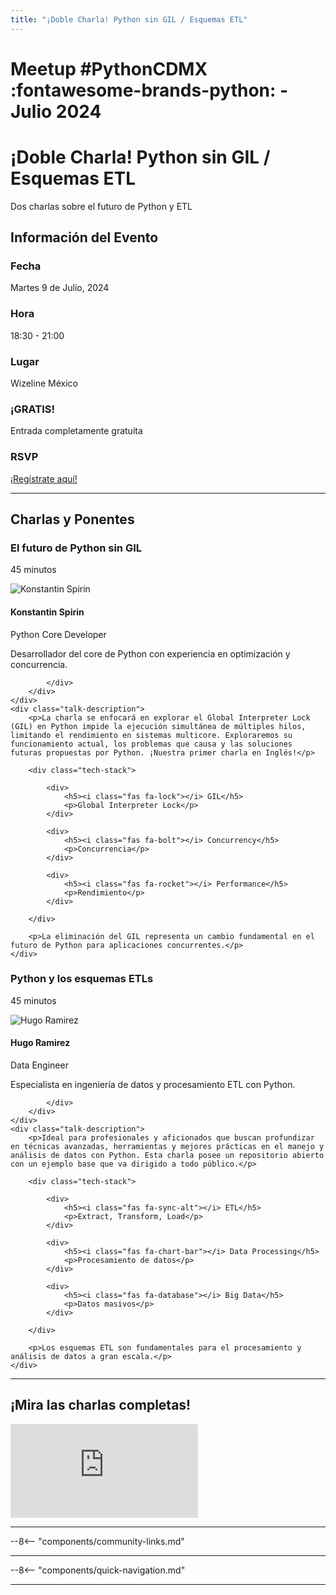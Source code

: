 ```yaml
---
title: "¡Doble Charla! Python sin GIL / Esquemas ETL"
---
```


# Meetup #PythonCDMX :fontawesome-brands-python: - Julio 2024

<div class="meetup-hero">
    <h1>¡Doble Charla! Python sin GIL / Esquemas ETL</h1>
    <p class="meetup-subtitle">Dos charlas sobre el futuro de Python y ETL</p>
</div>

## Información del Evento

<div class="event-details">
    <div class="detail-card date-card">
        <h3><i class="fas fa-calendar-alt"></i> Fecha</h3>
        <p>Martes 9 de Julio, 2024</p>
    </div>
    <div class="detail-card time-card">
        <h3><i class="fas fa-clock"></i> Hora</h3>
        <p>18:30 - 21:00</p>
    </div>
    <div class="detail-card location-card">
        <h3><i class="fas fa-map-marker-alt"></i> Lugar</h3>
        <p>Wizeline México</p>
    </div>
    <div class="detail-card free-card">
        <h3><i class="fas fa-gift"></i> ¡GRATIS!</h3>
        <p>Entrada completamente gratuita</p>
    </div>
    <div class="detail-card rsvp-card">
        <h3><i class="fas fa-ticket-alt"></i> RSVP</h3>
        <p><a href="https://www.meetup.com/python-mexico/">¡Regístrate aquí!</a></p>
    </div>
</div>

---

## Charlas y Ponentes


<div class="talk-section">
    <div class="talk-header">
        <h3><i class="fas fa-rocket"></i> El futuro de Python sin GIL</h3>
        <p><i class="fas fa-stopwatch"></i> 45 minutos</p>
    </div>
    <div class="speaker-section">
        <div class="speaker-photo">
            <img src="/../../images/ponentes/ponentePythonCDMX.jpg" alt="Konstantin Spirin">
        </div>
        <div class="speaker-info">
            <h4>Konstantin Spirin</h4>
            <p>Python Core Developer</p>
            <p>Desarrollador del core de Python con experiencia en optimización y concurrencia.</p>
            <div class="speaker-links">



            </div>
        </div>
    </div>
    <div class="talk-description">
        <p>La charla se enfocará en explorar el Global Interpreter Lock (GIL) en Python impide la ejecución simultánea de múltiples hilos, limitando el rendimiento en sistemas multicore. Exploraremos su funcionamiento actual, los problemas que causa y las soluciones futuras propuestas por Python. ¡Nuestra primer charla en Inglés!</p>

        <div class="tech-stack">

            <div>
                <h5><i class="fas fa-lock"></i> GIL</h5>
                <p>Global Interpreter Lock</p>
            </div>

            <div>
                <h5><i class="fas fa-bolt"></i> Concurrency</h5>
                <p>Concurrencia</p>
            </div>

            <div>
                <h5><i class="fas fa-rocket"></i> Performance</h5>
                <p>Rendimiento</p>
            </div>

        </div>

        <p>La eliminación del GIL representa un cambio fundamental en el futuro de Python para aplicaciones concurrentes.</p>
    </div>
</div>

<div class="talk-section">
    <div class="talk-header">
        <h3><i class="fas fa-rocket"></i> Python y los esquemas ETLs</h3>
        <p><i class="fas fa-stopwatch"></i> 45 minutos</p>
    </div>
    <div class="speaker-section">
        <div class="speaker-photo">
            <img src="/../../images/ponentes/ponentePythonCDMX.jpg" alt="Hugo Ramirez">
        </div>
        <div class="speaker-info">
            <h4>Hugo Ramirez</h4>
            <p>Data Engineer</p>
            <p>Especialista en ingeniería de datos y procesamiento ETL con Python.</p>
            <div class="speaker-links">



            </div>
        </div>
    </div>
    <div class="talk-description">
        <p>Ideal para profesionales y aficionados que buscan profundizar en técnicas avanzadas, herramientas y mejores prácticas en el manejo y análisis de datos con Python. Esta charla posee un repositorio abierto con un ejemplo base que va dirigido a todo público.</p>

        <div class="tech-stack">

            <div>
                <h5><i class="fas fa-sync-alt"></i> ETL</h5>
                <p>Extract, Transform, Load</p>
            </div>

            <div>
                <h5><i class="fas fa-chart-bar"></i> Data Processing</h5>
                <p>Procesamiento de datos</p>
            </div>

            <div>
                <h5><i class="fas fa-database"></i> Big Data</h5>
                <p>Datos masivos</p>
            </div>

        </div>

        <p>Los esquemas ETL son fundamentales para el procesamiento y análisis de datos a gran escala.</p>
    </div>
</div>


---


## ¡Mira las charlas completas!
<div class="video-section">
    <div class="video-container">
        <div class="video-wrapper">
            <iframe
                src="https://www.youtube.com/embed/o9AGel1P_qU"
                title="Meetup PythonCDMX Julio 2024"
                frameborder="0"
                allow="accelerometer; autoplay; clipboard-write; encrypted-media; gyroscope; picture-in-picture; web-share"
                allowfullscreen>
            ></iframe>
        </div>
    </div>
</div>

---

--8<-- "components/community-links.md"

---

--8<-- "components/quick-navigation.md"

---
